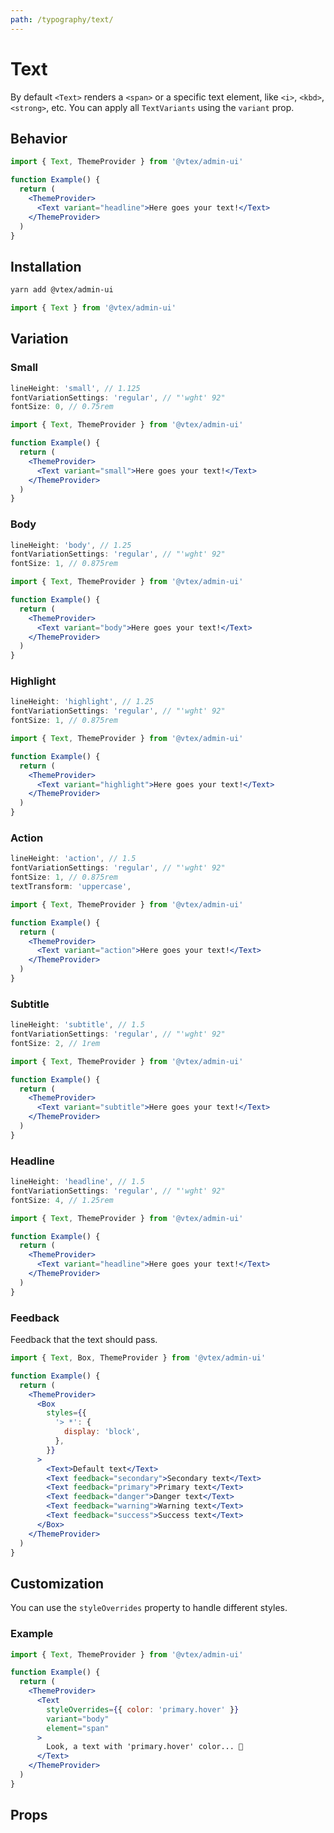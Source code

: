 ```yaml
---
path: /typography/text/
---
```


# Text

By default `<Text>` renders a `<span>` or a specific text element, like `<i>`, `<kbd>`, `<strong>`, etc. You can apply all `TextVariants` using the `variant` prop.

## Behavior

```jsx
import { Text, ThemeProvider } from '@vtex/admin-ui'

function Example() {
  return (
    <ThemeProvider>
      <Text variant="headline">Here goes your text!</Text>
    </ThemeProvider>
  )
}
```

## Installation

```sh static
yarn add @vtex/admin-ui
```

```jsx static
import { Text } from '@vtex/admin-ui'
```

## Variation

### Small

```jsx static
lineHeight: 'small', // 1.125
fontVariationSettings: 'regular', // "'wght' 92"
fontSize: 0, // 0.75rem
```

```jsx
import { Text, ThemeProvider } from '@vtex/admin-ui'

function Example() {
  return (
    <ThemeProvider>
      <Text variant="small">Here goes your text!</Text>
    </ThemeProvider>
  )
}
```

### Body

```jsx static
lineHeight: 'body', // 1.25
fontVariationSettings: 'regular', // "'wght' 92"
fontSize: 1, // 0.875rem
```

```jsx
import { Text, ThemeProvider } from '@vtex/admin-ui'

function Example() {
  return (
    <ThemeProvider>
      <Text variant="body">Here goes your text!</Text>
    </ThemeProvider>
  )
}
```

### Highlight

```jsx static
lineHeight: 'highlight', // 1.25
fontVariationSettings: 'regular', // "'wght' 92"
fontSize: 1, // 0.875rem
```

```jsx
import { Text, ThemeProvider } from '@vtex/admin-ui'

function Example() {
  return (
    <ThemeProvider>
      <Text variant="highlight">Here goes your text!</Text>
    </ThemeProvider>
  )
}
```

### Action

```jsx static
lineHeight: 'action', // 1.5
fontVariationSettings: 'regular', // "'wght' 92"
fontSize: 1, // 0.875rem
textTransform: 'uppercase',
```

```jsx
import { Text, ThemeProvider } from '@vtex/admin-ui'

function Example() {
  return (
    <ThemeProvider>
      <Text variant="action">Here goes your text!</Text>
    </ThemeProvider>
  )
}
```

### Subtitle

```jsx static
lineHeight: 'subtitle', // 1.5
fontVariationSettings: 'regular', // "'wght' 92"
fontSize: 2, // 1rem
```

```jsx
import { Text, ThemeProvider } from '@vtex/admin-ui'

function Example() {
  return (
    <ThemeProvider>
      <Text variant="subtitle">Here goes your text!</Text>
    </ThemeProvider>
  )
}
```

### Headline

```jsx static
lineHeight: 'headline', // 1.5
fontVariationSettings: 'regular', // "'wght' 92"
fontSize: 4, // 1.25rem
```

```jsx
import { Text, ThemeProvider } from '@vtex/admin-ui'

function Example() {
  return (
    <ThemeProvider>
      <Text variant="headline">Here goes your text!</Text>
    </ThemeProvider>
  )
}
```

### Feedback

Feedback that the text should pass.

```jsx
import { Text, Box, ThemeProvider } from '@vtex/admin-ui'

function Example() {
  return (
    <ThemeProvider>
      <Box
        styles={{
          '> *': {
            display: 'block',
          },
        }}
      >
        <Text>Default text</Text>
        <Text feedback="secondary">Secondary text</Text>
        <Text feedback="primary">Primary text</Text>
        <Text feedback="danger">Danger text</Text>
        <Text feedback="warning">Warning text</Text>
        <Text feedback="success">Success text</Text>
      </Box>
    </ThemeProvider>
  )
}
```

## Customization

You can use the `styleOverrides` property to handle different styles.

### Example

```jsx
import { Text, ThemeProvider } from '@vtex/admin-ui'

function Example() {
  return (
    <ThemeProvider>
      <Text
        styleOverrides={{ color: 'primary.hover' }}
        variant="body"
        element="span"
      >
        Look, a text with 'primary.hover' color... 🤔
      </Text>
    </ThemeProvider>
  )
}
```

## Props

<proptypes heading="Text" component="Text"/>
